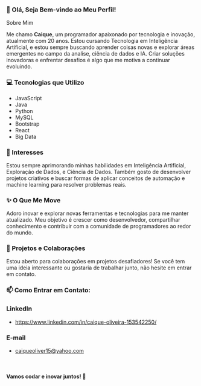 
### 👋 Olá, Seja Bem-vindo ao Meu Perfil!
Sobre Mim

Me chamo **Caique**, um programador apaixonado por tecnologia e inovação, atualmente com 20 anos. Estou cursando Tecnologia em Inteligência Artificial, e estou sempre buscando aprender coisas novas e explorar áreas emergentes no campo da analise, ciência de dados e IA. Criar soluções inovadoras e enfrentar desafios é algo que me motiva a continuar evoluindo.

### 💻 Tecnologias que Utilizo
- JavaScript
- Java
- Python
- MySQL
- Bootstrap
- React
- Big Data

### 🌱 Interesses
Estou sempre aprimorando minhas habilidades em Inteligência Artificial, Exploração de Dados, e Ciência de Dados. Também gosto de desenvolver projetos criativos e buscar formas de aplicar conceitos de automação e machine learning para resolver problemas reais.

### ✨ O Que Me Move
Adoro inovar e explorar novas ferramentas e tecnologias para me manter atualizado. Meu objetivo é crescer como desenvolvedor, compartilhar conhecimento e contribuir com a comunidade de programadores ao redor do mundo.

### 🚀 Projetos e Colaborações
Estou aberto para colaborações em projetos desafiadores! Se você tem uma ideia interessante ou gostaria de trabalhar junto, não hesite em entrar em contato.

### 📫 Como Entrar em Contato:

### LinkedIn
- https://www.linkedin.com/in/caique-oliveira-153542250/
### E-mail
- caiqueoliver15@yahoo.com
<br/>

#### **Vamos codar e inovar juntos! 🚀**
